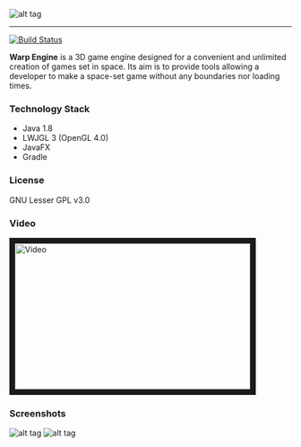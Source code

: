 ![alt tag](http://i.imgur.com/Gl1JGOT.png)
***
[![Build Status](https://jenkins.b.snet.ovh/buildStatus/icon?job=Warp%20engine)](https://jenkins.b.snet.ovh/job/Warp%20engine)

**Warp Engine** is a 3D game engine designed for a convenient and unlimited creation of games set in space. Its aim is to provide tools allowing a developer to make a space-set game without any boundaries nor loading times.

### Technology Stack
 * Java 1.8
 * LWJGL 3 (OpenGL 4.0)
 * JavaFX
 * Gradle

### License
GNU Lesser GPL v3.0

### Video
<a href="http://www.youtube.com/watch?feature=player_embedded&v=lC9gaXnEA_w
" target="_blank"><img src="http://i.imgur.com/luEAwwC.png" 
alt="Video" width="420" height="260" border="10" /></a>

### Screenshots
![alt tag](http://i.imgur.com/SrEL7wi.jpg)
![alt tag](https://i.imgur.com/bKUzDwg.jpg)
